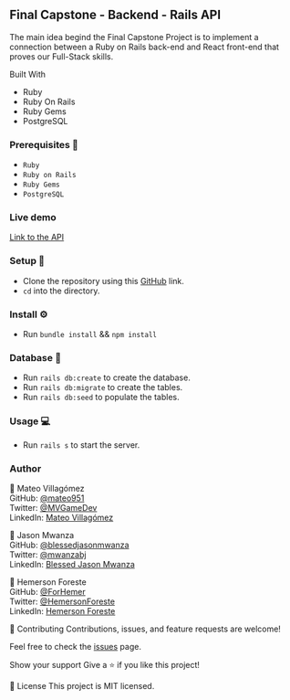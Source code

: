 ## Final Capstone - Backend - Rails API  ##

The main idea begind the Final Capstone Project is to implement a connection between a Ruby on Rails back-end and React front-end that proves our Full-Stack skills.

Built With

- Ruby
- Ruby On Rails
- Ruby Gems
- PostgreSQL

### Prerequisites 📌
- `Ruby`
- `Ruby on Rails` 
- `Ruby Gems` 
- `PostgreSQL`

### Live demo
[Link to the API](https://hemerson-hotel-api.herokuapp.com)

### Setup 🔂 
- Clone the repository using this [GitHub](https://github.com/mateo951/Final-Capstone-backend.git) link.
- `cd` into the directory. 

### Install ⚙️
- Run `bundle install` && `npm install`

### Database 💾
- Run `rails db:create` to create the database.
- Run `rails db:migrate` to create the tables.
- Run `rails db:seed` to populate the tables.

### Usage 💻
- Run `rails s` to start the server.
  
### Author ###
👤 Mateo Villagómez<br>
GitHub: [@mateo951](https://github.com/mateo951)<br>
Twitter: [@MVGameDev](https://twitter.com/MVGameDev)<br>
LinkedIn: [Mateo Villagómez](https://www.linkedin.com/in/mateo-villagómez/)<br>

👤 Jason Mwanza<br>
GitHub: [@blessedjasonmwanza](https://github.com/blessedjasonmwanza)<br>
Twitter: [@mwanzabj](https://twitter.com/mwanzabj)<br>
LinkedIn: [Blessed Jason Mwanza](https://www.linkedin.com/in/blessedjasonmwanza/)<br>

👤 Hemerson Foreste<br>
GitHub: [@ForHemer](https://github.com/ForHemer)<br>
Twitter: [@HemersonForeste](https://twitter.com/HemersonForeste)<br>
LinkedIn: [Hemerson Foreste](https://www.linkedin.com/in/hemerson-foreste/)<br>

🤝 Contributing
Contributions, issues, and feature requests are welcome!

Feel free to check the [issues](https://github.com/mateo951/Final-Capstone-backend/issues) page.

Show your support
Give a ⭐️ if you like this project!

📝 License
This project is MIT licensed.


